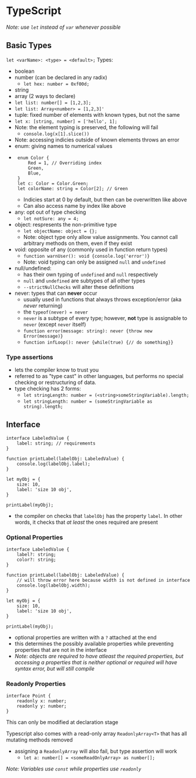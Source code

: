 # TypeScript
*Note: use `let` instead of `var` whenever possible*

## Basic Types
`let <varName>: <type> = <default>;`
Types:
- boolean
- number (can be declared in any radix)
  - `let hex: number = 0xf00d;`
- string
- array (2 ways to declare)
 - `let list: number[] = [1,2,3];`
 - `let list: Array<number> = [1,2,3]'`
- tuple: fixed number of elements with known types, but not the same
 - `let x: [string, number] = ['hello', 1];`
 - Note: the element typing is preserved, the following will fail
   - `console.log(x[1].slice())`
 - Note: accessing indicies outside of known elements throws an error
- enum: giving names to numerical values
 - ```
    enum Color {
        Red = 1, // Overriding index
        Green,
        Blue,
    }
    let c: Color = Color.Green;
    let colorName: string = Color[2]; // Green
    ```
    - Indicies start at 0 by default, but then can be overwritten like above
    - Can also access name by index like above
- any: opt out of type checking
  - `let notSure: any = 4;`
- object: respresents the non-primitive type
  - `let objectName: object = {};`
  - Note: object type only allow value assignments. You cannot call arbitrary methods on them, even if they exist
- void: opposite of any (commonly used in function return types)
  - `function warnUser(): void {console.log('error')}`
  - Note: void typing can only be assigned `null` and `undefined`
- null/undefined: 
  - has their own typing of `undefined` and `null` respectively
  - `null` and `undefined` are subtypes of all other types
  - `--strictNullChecks` will alter these definitions
- never: types that can **never** occur
  - usually used in functions that always throws exception/error (aka *never* returning)
  - the `typeof(never) = never`
  - `never` is a subtype of every type; however, **not** type is assignable to `never` (except `never` itself)
  - `function error(message: string): never {throw new Error(message)}`
  - `function infLoop(): never {while(true) {// do something}}`

### Type assertions
- lets the compiler know to trust you
- referred to as "type cast" in other languages, but performs no special checking or restructuring of data.
- type checking has 2 forms:
  - `let stringLength: number = (<string>someStringVariable).length;`
  - `let stringLength: number = (someStringVariable as string).length;`


## Interface
```
interface LabeledValue {
    label: string; // requirements
}

function printLabel(labelObj: LabeledValue) {
    console.log(labelObj.label);
}

let myObj = {
    size: 10,
    label: 'size 10 obj',
}

printLabel(myObj);
```

- the compiler on checks that `labelObj` has the property `label`. In other words, it checks that *at least* the ones required are present

### Optional Properties
```
interface LabeledValue {
    label?: string;
    color?: string;
}

function printLabel(labelObj: LabeledValue) {
    // will throw error here because width is not defined in interface
    console.log(labelObj.width);
}

let myObj = {
    size: 10,
    label: 'size 10 obj',
}

printLabel(myObj);
```

- optional properties are written with a `?` attached at the end
- this determines the possibly available properties while preventing properties that are not in the interface
- *Note: objects are required to have atleast the required properties, but accessing a properties that is neither optional or required will have syntax error, but will still compile*

### Readonly Properties
```
interface Point { 
    readonly x: number;
    readonly y: number;
}
```
This can only be modified at declaration stage

Typescript also comes with a read-only array `ReadonlyArray<T>` that has all mutating methods removed
- assigning a `ReadonlyArray` will also fail, but type assertion will work
  - `let a: number[] = <someReadOnlyArray> as number[];`

*Note: Variables use `const` while properties use `readonly`*

